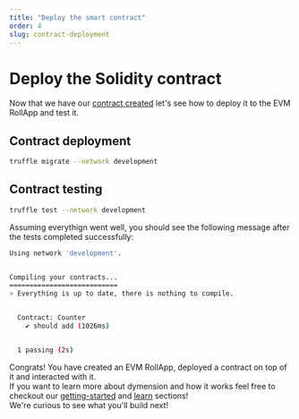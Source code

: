 ```yaml
---
title: "Deploy the smart contract"
order: 4
slug: contract-deployment
---
```


# Deploy the Solidity contract

Now that we have our [contract created](create-contract.md) let's see how to deploy it to the EVM RollApp
and test it.

## Contract deployment

```sh
truffle migrate --network development
```

## Contract testing

```sh
truffle test --network development
```

Assuming everythign went well, you should see the following message after the tests completed successfully:

```sh
Using network 'development'.


Compiling your contracts...
===========================
> Everything is up to date, there is nothing to compile.


  Contract: Counter
    ✔ should add (1026ms)


  1 passing (2s)
```

Congrats! You have created an EVM RollApp, deployed a contract on top of it and interacted with it.<br/>
If you want to learn more about dymension and how it works feel free to checkout our [getting-started](../../get-started.md) and [learn](../../learn/modular-intro.md) sections!<br/>
We're curious to see what you'll build next!<br/>